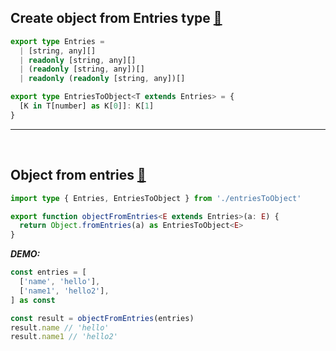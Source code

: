 ## Create object from Entries type [🔗](/snippets/typescript/entriesToObject.ts)

```ts
export type Entries =
  | [string, any][]
  | readonly [string, any][]
  | (readonly [string, any])[]
  | readonly (readonly [string, any])[]

export type EntriesToObject<T extends Entries> = {
  [K in T[number] as K[0]]: K[1]
}
```

<hr /><br />

## Object from entries [🔗](/snippets/typescript/objectFromEntries.ts)

```ts
import type { Entries, EntriesToObject } from './entriesToObject'

export function objectFromEntries<E extends Entries>(a: E) {
  return Object.fromEntries(a) as EntriesToObject<E>
}
```

***DEMO:***

```ts
const entries = [
  ['name', 'hello'],
  ['name1', 'hello2'],
] as const

const result = objectFromEntries(entries)
result.name // 'hello'
result.name1 // 'hello2'
```